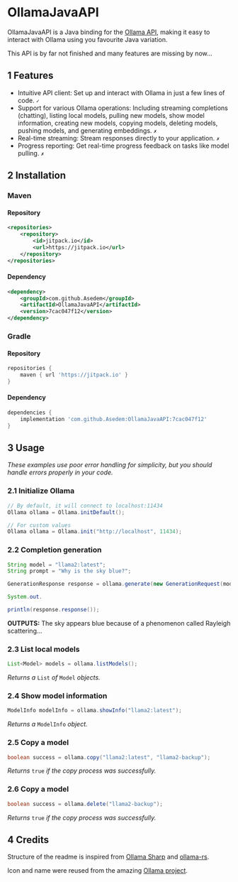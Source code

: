 # OllamaJavaAPI

OllamaJavaAPI is a Java binding for the [Ollama API](https://github.com/jmorganca/ollama/blob/main/docs/api.md), making
it easy to interact with Ollama using you favourite Java variation.

This API is by far not finished and many features are missing by now...

## 1 Features

- Intuitive API client: Set up and interact with Ollama in just a few lines of code. `✓`
- Support for various Ollama operations: Including streaming completions (chatting), listing local models, pulling new
  models, show model information, creating new models, copying models, deleting models, pushing models, and generating
  embeddings. `✗`
- Real-time streaming: Stream responses directly to your application. `✗`
- Progress reporting: Get real-time progress feedback on tasks like model pulling. `✗`

## 2 Installation

### Maven

#### Repository

```xml
<repositories>
    <repository>
        <id>jitpack.io</id>
        <url>https://jitpack.io</url>
    </repository>
</repositories>
```

#### Dependency

```xml
<dependency>
    <groupId>com.github.Asedem</groupId>
    <artifactId>OllamaJavaAPI</artifactId>
    <version>7cac047f12</version>
</dependency>
```

### Gradle

#### Repository

```groovy
repositories {
    maven { url 'https://jitpack.io' }
}
```

#### Dependency

```groovy
dependencies {
    implementation 'com.github.Asedem:OllamaJavaAPI:7cac047f12'
}
```

## 3 Usage

*These examples use poor error handling for simplicity, but you should handle errors properly in your code.*

### 2.1 Initialize Ollama

```java
// By default, it will connect to localhost:11434
Ollama ollama = Ollama.initDefault();

// For custom values
Ollama ollama = Ollama.init("http://localhost", 11434);
```

### 2.2 Completion generation

```java
String model = "llama2:latest";
String prompt = "Why is the sky blue?";

GenerationResponse response = ollama.generate(new GenerationRequest(model, prompt));

System.out.

println(response.response());
```

**OUTPUTS:** The sky appears blue because of a phenomenon called Rayleigh scattering...

### 2.3 List local models

```java
List<Model> models = ollama.listModels();
```

*Returns a* `List` *of* `Model` *objects.*

### 2.4 Show model information

```java
ModelInfo modelInfo = ollama.showInfo("llama2:latest");
```

*Returns a* `ModelInfo` *object.*

### 2.5 Copy a model

```java
boolean success = ollama.copy("llama2:latest", "llama2-backup");
```

*Returns* `true` *if the copy process was successfully.*

### 2.6 Copy a model

```java
boolean success = ollama.delete("llama2-backup");
```

*Returns* `true` *if the copy process was successfully.*

## 4 Credits

Structure of the readme is inspired from [Ollama Sharp](https://github.com/awaescher/OllamaSharp)
and [ollama-rs](https://github.com/pepperoni21/ollama-rs).

Icon and name were reused from the amazing [Ollama project](https://github.com/jmorganca/ollama).